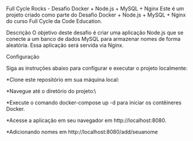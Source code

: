 Full Cycle Rocks - Desafio Docker + Node.js + MySQL + Nginx
Este é um projeto criado como parte do Desafio Docker + Node.js + MySQL + Nginx do curso Full Cycle da Code Education.


Descrição
O objetivo deste desafio é criar uma aplicação Node.js que se conecte a um banco de dados MySQL para armazenar nomes de forma aleatória. Essa aplicação será servida via Nginx.


Configuração

Siga as instruções abaixo para configurar e executar o projeto localmente:

*Clone este repositório em sua máquina local:

*Navegue até o diretório do projeto:\

*Execute o comando docker-compose up -d para iniciar os contêineres Docker.

*Acesse a aplicação em seu navegador em http://localhost:8080.

*Adicionando nomes  em http://localhost:8080/add/seuanome
